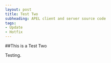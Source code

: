 ```yaml
---
layout: post
title: Test Two
subheading: APEL client and server source code
tags: 
- Update
- Hotfix
---
```


##This is a Test Two

Testing.
